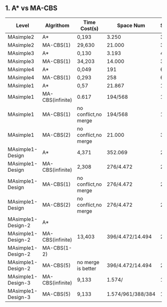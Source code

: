 ## 1. A* vs MA-CBS

| Level              | Algrithom        | Time Cost(s)         | Space Num         | Solution |
|--------------------|------------------|----------------------|-------------------|----------|
| MAsimple2          | A*               | 0,193                | 3.250             | 30       |
| MAsimple2          | MA-CBS(1)        | 29,630               | 21.000            | 30       |
| MAsimple3          | A*               | 0,130                | 3.193             | 40       |
| MAsimple3          | MA-CBS(1)        | 34,203               | 14.000            | 38       |
| MAsimple4          | A*               | 0,049                | 191               | 6        |
| MAsimple4          | MA-CBS(1)        | 0,293                | 258               | 6        |
| MAsimple1          | A*               | 0,57                 | 21.867            | 17       |
| MAsimple1          | MA-CBS(infinite) | 0.617                | 194/568           | 17       |
| MAsimple1          | MA-CBS(1)        | no conflict,no merge | 194/568           | 17       |
| MAsimple1          | MA-CBS(2)        | no conflict,no merge | 21.000            | 30       |
| MAsimple1-Design   | A*               | 4,371                | 352.069           | 26       |
| MAsimple1-Design   | MA-CBS(infinite) | 2,308                | 276/4.472         | 26       |
| MAsimple1-Design   | MA-CBS(1)        | no conflict,no merge | 276/4.472         | 26       |
| MAsimple1-Design   | MA-CBS(2)        | no conflict,no merge | 276/4.472         | 26       |
| MAsimple1-Design-2 | A*               |                      |
| MAsimple1-Design-2 | MA-CBS(infinite) | 13,403               | 396/4.472/14.494  | 29       |
| MAsimple1-Design-2 | MA-CBS(1-2)      |                      |
| MAsimple1-Design-2 | MA-CBS(5)        | no merge is better   | 396/4.472/14.494  | 29       |
| MAsimple1-Design-3 | MA-CBS(infinite) | 9,133                | 1.574/            | 17       |
| MAsimple1-Design-3 | MA-CBS(5)        | 9,133                | 1.574/961/388/384 | 17       |

